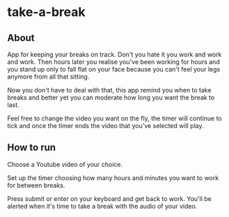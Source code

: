 # take-a-break

## About

App for keeping your breaks on track. Don't you hate it you work and work and
work. Then hours later you realise you've been working for hours and you stand
up only to fall flat on your face because you can't feel your legs anymore
from all that sitting.

Now you don't have to deal with that, this app remind you when to take breaks
and better yet you can moderate how long you want the break to last.

Feel free to change the video you want on the fly, the timer will continue to
tick and once the timer ends the video that you've selected will play.

## How to run

Choose a Youtube video of your choice.

Set up the timer choosing how many hours and minutes you want to work for
between breaks.

Press submit or enter on your keyboard and get back to work. You'll be alerted
when it's time to take a break with the audio of your video.
